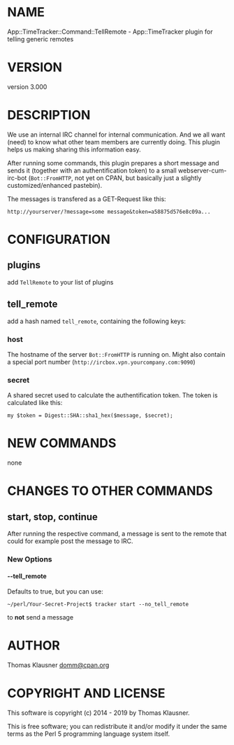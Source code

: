 # NAME

App::TimeTracker::Command::TellRemote - App::TimeTracker plugin for telling generic remotes

# VERSION

version 3.000

# DESCRIPTION

We use an internal IRC channel for internal communication. And we all want (need) to know what other team members are currently doing. This plugin helps us making sharing this information easy.

After running some commands, this plugin prepares a short message and
sends it (together with an authentification token) to a small
webserver-cum-irc-bot (`Bot::FromHTTP`, not yet on CPAN, but basically
just a slightly customized/enhanced pastebin).

The messages is transfered as a GET-Request like this:

    http://yourserver/?message=some message&token=a58875d576e8c09a...

# CONFIGURATION

## plugins

add `TellRemote` to your list of plugins

## tell\_remote

add a hash named `tell_remote`, containing the following keys:

### host

The hostname of the server `Bot::FromHTTP` is running on. Might also contain a special port number (`http://ircbox.vpn.yourcompany.com:9090`)

### secret

A shared secret used to calculate the authentification token. The token is calculated like this:

    my $token = Digest::SHA::sha1_hex($message, $secret);

# NEW COMMANDS

none

# CHANGES TO OTHER COMMANDS

## start, stop, continue

After running the respective command, a message is sent to the
remote that could for example post the message to IRC.

### New Options

#### --tell\_remote

Defaults to true, but you can use:

    ~/perl/Your-Secret-Project$ tracker start --no_tell_remote

to **not** send a message

# AUTHOR

Thomas Klausner <domm@cpan.org>

# COPYRIGHT AND LICENSE

This software is copyright (c) 2014 - 2019 by Thomas Klausner.

This is free software; you can redistribute it and/or modify it under
the same terms as the Perl 5 programming language system itself.
